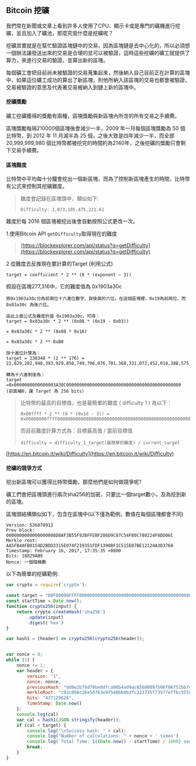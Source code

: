 ## Bitcoin 挖礦

我們常在新聞或文章上看到許多人使用了CPU、顯示卡或是專門的礦機進行挖礦，並且加入了礦池，那麼究竟什麼是挖礦呢？

挖礦其實就是在幫忙驗證區塊鏈中的交易，因為區塊鏈是去中心化的，所以必須想一個辦法讓發送出來的交易是合理的並可以被驗證，這時這些挖礦的礦工就提供了算力，來進行交易的驗證，並算出新的區塊。

每個礦工會把目前尚未被驗證的交易蒐集起來，然後納入自己目前正在計算的區塊中，如果這位礦工成功的算出了新區塊，則他所納入該區塊的交易也都會被驗證，交易被驗證的意思及代表著交易被納入到鏈上新的區塊中。

#### 挖礦獎勵

礦工挖礦獲得的獎勵有兩種，區塊獎勵與新區塊內所含的所有交易之手續費。

區塊獎勵每隔210000個區塊後會減少一半，2009 年一月每個區塊獎勵為 50 個比特幣，到 2012 年 11 月減半為 25 個，之後大致是四年減少一半，而全部 20,999,999,980 個比特幣都被挖完的時間約為2140年，之後挖礦的獎勵只會剩下交易手續費。

#### 區塊難度

比特幣中平均每十分鐘會挖出一個新區塊，而為了控制新區塊產生的時間，比特幣有公式來控制其挖礦難度。

> 難度會記錄在區塊頭中，類似如下:
>
> ```
> Difficulty: 1,873,105,475,221.61
> ```

難度於每 2016 個區塊被挖出後會自動按照公式更改一次。

1.使用Bitcoin API `getDifficulty`取得現在的難度

> [https://blockexplorer.com/api/status?q=getDifficulty](https://blockexplorer.com/api/status?q=getDifficulty)

2.從難度去反推現在要計算的Target \(利用公式\)

```
target = coefficient * 2 ** (8 * (exponent – 3))
```

假設在區塊277,316中，它的難度值為 0x1903a30c

```
將0x1903a30c分為前兩位十六進位數字，與後面的六位。在這個區塊裡，0x19為前兩位，而 0x03a30c 為後六位。

由此上面公式及難度的值 0x1903a30c，可得：
target = 0x03a30c * 2 ** (0x08 * (0x19 - 0x03))

= 0x03a30c * 2 ** (0x08 * 0x16)

= 0x03a30c * 2 ** 0xB0

按十進位計算為：
target = 238348 * (2 ** 176) = 22,829,202,948,393,929,850,749,706,076,701,368,331,072,452,018,388,575,715,328

轉為十六進制後為：
target =0x0000000000000003A30C00000000000000000000000000000000000000000000
(前面補0，讓 Target 為 256 bits)
```

> 比特幣的最高的目標值，也是最簡單的難度 \( difficulty 1 \) 為以下：
>
> ```
> 0x00ffff * 2 ** (8 * (0x1d - 3)) = 0x00000000ffff0000000000000000000000000000000000000000000000000000
> ```
>
> 而目前難度計算方式為：目標最高值 / 當前目標值
>
> ```
> difficulty = difficulty_1_target(最簡單的難度) / current_target
> ```

[https://en.bitcoin.it/wiki/Difficulty](https://en.bitcoin.it/wiki/Difficulty)

#### 挖礦的競爭方式

挖出新區塊可以獲得比特幣獎勵，那麼他們是如何做競爭呢?

礦工們會把區塊頭進行兩次sha256的加密，只要比一個target數小，及為挖到新的區塊。

區塊頭結構類似如下，包含在區塊中\(以下僅為範例，數值在每個區塊都會不同\)

```
Version: 536870912
Prev block: 0000000000000000008D8AF3B55F92BFFEBF286D9C87C54F80C780224F8DD06C
Merkle root: AA5FB4AFB0154D2BDD3315E074F219351FDF13908F1C515E07BE12124A3D3760
Timestamp: February 16, 2017, 17:35:35 +0800
Bits: 18029AB9
Nonce: 一個隨機數
```

以下為簡單的挖礦範例:

```js
var crypto = require('crypto');

const target = "00F00000FFFF0000000000000000000000000000000000000000000000000000";
const startTime = Date.now();
function crypto256(input) {
    return crypto.createHash('sha256')
        .update(input)
        .digest('hex')
}

var hash1 = (header) => crypto256(crypto256(header));


var nonce = 0;
while (1) {
    nonce += 1;
    var header = {
        version: "1",
        nonce: nonce,
        previousHash: "dd0e2b79d79be0dfca96b4ad9ac85600097506f06f52bb74f769e02fcc66dec6",
        merkleRoot: "c91c008c26e50763e9f548bb8b2fc323735f73577effbc55502c51eb4cc7cf2e",
        bits: "437129626",
        TimeStamp: Date.now()
    };
    console.log(cal)
    var cal = hash1(JSON.stringify(header));
    if (cal < target) {
        console.log("\nSuccess hash: " + cal);
        console.log("Number of calculations: " + nonce + ' times')
        console.log(`Total Time: ${(Date.now() - startTime) / 1000} second`)
        break;
    }
}
```



